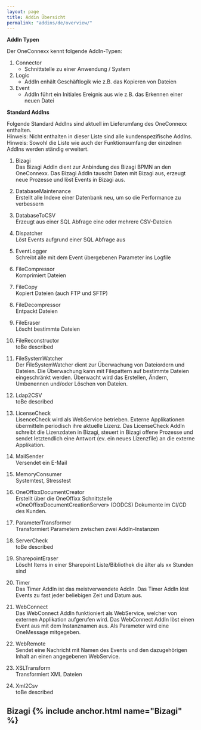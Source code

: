 ```yaml
---
layout: page
title: Addin Übersicht
permalink: "addins/de/overview/"
---
```


__AddIn Typen__

Der OneConnexx kennt folgende AddIn-Typen:
1. Connector
   * Schnittstelle zu einer Anwendung / System
2. Logic
   * AddIn enhält Geschäftlogik wie z.B. das Kopieren von Dateien
3. Event
   * AddIn führt ein Initiales Ereignis aus wie z.B. das Erkennen einer neuen Datei

    
__Standard AddIns__

Folgende Standard AddIns sind aktuell im Lieferumfang des OneConnexx enthalten.<br /> 
Hinweis: Nicht enthalten in dieser Liste sind alle kundenspezifische AddIns.<br />
Hinweis: Sowohl die Liste wie auch der Funktionsumfang der einzelnen AddIns werden ständig erweitert.


1. Bizagi<br/>
   Das Bizagi AddIn dient zur Anbindung des Bizagi BPMN an den OneConnexx. Das Bizagi AddIn tauscht Daten mit Bizagi aus, erzeugt neue Prozesse und löst Events in Bizagi aus.

2. DatabaseMaintenance<br/>
   Erstellt alle Indexe einer Datenbank neu, um so die Performance zu verbessern
3. DatabaseToCSV<br/>
   Erzeugt aus einer SQL Abfrage eine oder mehrere CSV-Dateien
4. Dispatcher<br/>
   Löst Events aufgrund einer SQL Abfrage aus
5. EventLogger<br/>
   Schreibt alle mit dem Event übergebenen Parameter ins Logfile
6. FileCompressor<br/>
   Komprimiert Dateien
7. FileCopy<br/>
   Kopiert Dateien (auch FTP und SFTP)
8. FileDecompressor<br/>
   Entpackt Dateien 
9. FileEraser<br/>
   Löscht bestimmte Dateien
10. FileReconstructor<br/>
   toBe described
11. FileSystemWatcher<br/>
   Der FileSystemWatcher dient zur Überwachung von Dateiordern und Dateien. Die Überwachung kann mit Filepattern auf bestimmte Dateien eingeschränkt werden. Überwacht wird das Erstellen, Ändern, Umbenennen und/oder Löschen von Dateien.
12. Ldap2CSV<br/>
   toBe described
13. LicenseCheck<br/>
   LisenceCheck wird als WebService betrieben. Externe Applikationen übermitteln periodisch ihre aktuelle Lizenz. Das LicenseCheck AddIn schreibt die Lizenzdaten in Bizagi, steuert in Bizagi offene Prozesse und sendet letztendlich eine Antwort (ev. ein neues Lizenzfile) an die externe Applikation.
14. MailSender<br/>
   Versendet ein E-Mail
15. MemoryConsumer<br/>
   Systemtest, Stresstest
16. OneOffixxDocumentCreator<br/>
   Erstellt über die OneOffixx Schnittstelle «OneOffixxDocumentCreationServer» (OODCS) Dokumente im CI/CD des Kunden. 
17. ParameterTransformer<br/>
   Transformiert Parametern zwischen zwei AddIn-Instanzen
18. ServerCheck<br/>
   toBe described
19. SharepointEraser<br/>
   Löscht Items in einer Sharepoint Liste/Bibliothek die älter als xx Stunden sind
20. Timer<br/>
   Das Timer AddIn ist das meistverwendete AddIn. Das Timer AddIn löst Events zu fast jeder beliebigen Zeit und Datum aus. 
21. WebConnect<br/>
   Das WebConnect AddIn funktioniert als WebService, welcher von externen Applikation aufgerufen wird. Das WebConnect AddIn löst einen Event aus mit dem Instanznamen aus. Als Parameter wird eine OneMessage mitgegeben.
22. WebRemote<br/>
   Sendet eine Nachricht mit Namen des Events und den dazugehörigen Inhalt an einen angegebenen WebService.
23. XSLTransform<br/>
   Transformiert XML Dateien
24. Xml2Csv<br/>
   toBe described


## Bizagi {% include anchor.html name="Bizagi" %}

